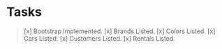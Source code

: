 # Tasks
> [x] Bootstrap Implemented.
> [x] Brands Listed.
> [x] Colors Listed.
> [x] Cars Listed.
> [x] Customers Listed.
> [x] Rentals Listed.

